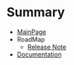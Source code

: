 # Summary

* [MainPage ](README.md)
* RoadMap
    * [Release Note](ChangeLog.md)
* [Documentation](http://cupdoc.iobusy.com)
